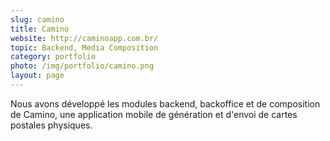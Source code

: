 ```yaml
---
slug: camino
title: Camino 
website: http://caminoapp.com.br/
topic: Backend, Media Composition
category: portfolio
photo: /img/portfolio/camino.png
layout: page
---
```

Nous avons développé les modules backend, backoffice et de composition de Camino, une application mobile de génération 
et d'envoi de cartes postales physiques.
